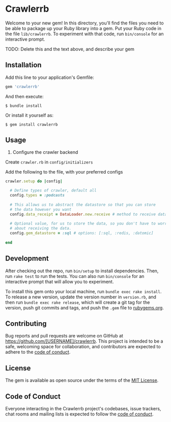 # Crawlerrb

Welcome to your new gem! In this directory, you'll find the files you need to be able to package up your Ruby library into a gem. Put your Ruby code in the file `lib/crawlerrb`. To experiment with that code, run `bin/console` for an interactive prompt.

TODO: Delete this and the text above, and describe your gem

## Installation

Add this line to your application's Gemfile:

```ruby
gem 'crawlerrb'
```

And then execute:

    $ bundle install

Or install it yourself as:

    $ gem install crawlerrb

## Usage

1. Configure the crawler backend

Create `crawler.rb` in `config/initializers`

Add the following to the file, with your preferred configs

```ruby
crawler.setup do |config|

  # Define types of crawler, default all
  config.types = :podcasts
  
  # This allows us to abstract the datastore so that you can store
  # the data however you want
  config.data_receipt = DataLoader.new.receive # method to receive data
  
  # Optional value, for us to store the data, so you don't have to worry
  # about receiving the data.
  config.gem_datastore = :sql # options: [:sql, :redis, :datomic]
  
end
```



## Development

After checking out the repo, run `bin/setup` to install dependencies. Then, run `rake test` to run the tests. You can also run `bin/console` for an interactive prompt that will allow you to experiment.

To install this gem onto your local machine, run `bundle exec rake install`. To release a new version, update the version number in `version.rb`, and then run `bundle exec rake release`, which will create a git tag for the version, push git commits and tags, and push the `.gem` file to [rubygems.org](https://rubygems.org).

## Contributing

Bug reports and pull requests are welcome on GitHub at https://github.com/[USERNAME]/crawlerrb. This project is intended to be a safe, welcoming space for collaboration, and contributors are expected to adhere to the [code of conduct](https://github.com/[USERNAME]/crawlerrb/blob/master/CODE_OF_CONDUCT.md).


## License

The gem is available as open source under the terms of the [MIT License](https://opensource.org/licenses/MIT).

## Code of Conduct

Everyone interacting in the Crawlerrb project's codebases, issue trackers, chat rooms and mailing lists is expected to follow the [code of conduct](https://github.com/[USERNAME]/crawlerrb/blob/master/CODE_OF_CONDUCT.md).
